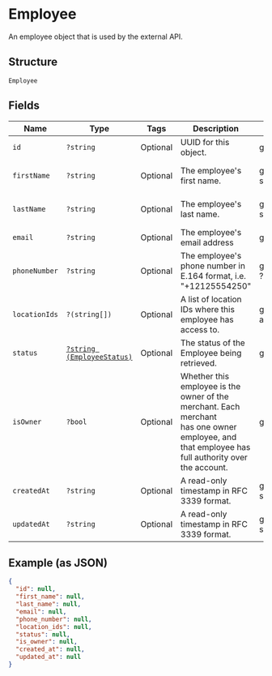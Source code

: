 
# Employee

An employee object that is used by the external API.

## Structure

`Employee`

## Fields

| Name | Type | Tags | Description | Getter | Setter |
|  --- | --- | --- | --- | --- | --- |
| `id` | `?string` | Optional | UUID for this object. | getId(): ?string | setId(?string id): void |
| `firstName` | `?string` | Optional | The employee's first name. | getFirstName(): ?string | setFirstName(?string firstName): void |
| `lastName` | `?string` | Optional | The employee's last name. | getLastName(): ?string | setLastName(?string lastName): void |
| `email` | `?string` | Optional | The employee's email address | getEmail(): ?string | setEmail(?string email): void |
| `phoneNumber` | `?string` | Optional | The employee's phone number in E.164 format, i.e. "+12125554250" | getPhoneNumber(): ?string | setPhoneNumber(?string phoneNumber): void |
| `locationIds` | `?(string[])` | Optional | A list of location IDs where this employee has access to. | getLocationIds(): ?array | setLocationIds(?array locationIds): void |
| `status` | [`?string (EmployeeStatus)`](../../doc/models/employee-status.md) | Optional | The status of the Employee being retrieved. | getStatus(): ?string | setStatus(?string status): void |
| `isOwner` | `?bool` | Optional | Whether this employee is the owner of the merchant. Each merchant<br>has one owner employee, and that employee has full authority over<br>the account. | getIsOwner(): ?bool | setIsOwner(?bool isOwner): void |
| `createdAt` | `?string` | Optional | A read-only timestamp in RFC 3339 format. | getCreatedAt(): ?string | setCreatedAt(?string createdAt): void |
| `updatedAt` | `?string` | Optional | A read-only timestamp in RFC 3339 format. | getUpdatedAt(): ?string | setUpdatedAt(?string updatedAt): void |

## Example (as JSON)

```json
{
  "id": null,
  "first_name": null,
  "last_name": null,
  "email": null,
  "phone_number": null,
  "location_ids": null,
  "status": null,
  "is_owner": null,
  "created_at": null,
  "updated_at": null
}
```

